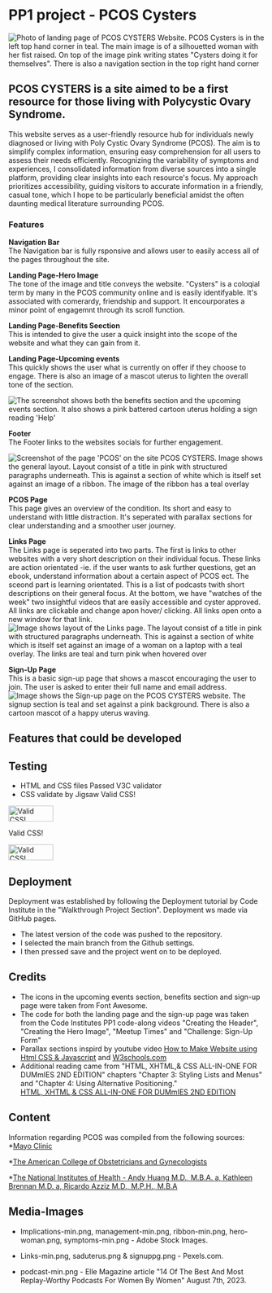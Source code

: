 # PP1 project - PCOS Cysters
![Photo of landing page of PCOS CYSTERS Website. PCOS Cysters is in the left top hand corner in teal. The main image is of a silhouetted woman with her fist raised. On top of the image pink writing states "Cysters doing it for themselves". There is also a navigation section in the top right hand corner](https://github.com/MarMarAgain/CulturalCompanions/assets/158588349/a6eb6c79-cd03-46fb-a2e9-fa5c07445ee7)

## PCOS CYSTERS is a site aimed to be a first resource for those living with Polycystic Ovary Syndrome.

This website serves as a user-friendly resource hub for individuals newly diagnosed or living with Poly Cystic Ovary Syndrome (PCOS). The aim is to simplify complex information, ensuring easy comprehension for all users to assess their needs efficiently. Recognizing the variability of symptoms and experiences, I consolidated information from diverse sources into a single platform, providing clear insights into each resource's focus. My approach prioritizes accessibility, guiding visitors to accurate information in a friendly, casual tone, which I hope to be particularly beneficial amidst the often daunting medical literature surrounding PCOS.

### Features

**Navigation Bar**
<br>The Navigation bar is fully rsponsive and allows user to easily access all of the pages throughout the site.

**Landing Page-Hero Image**
<br>The tone of the image and title conveys the website. "Cysters" is a coloqial term by many in the PCOS community online and is easily identifyable. It's associated with comerardy, friendship and support. It encourporates a minor point of engagemnt through its scroll function.

**Landing Page-Benefits Seection**
<br>This is intended to give the user a quick insight into the scope of the website and what they can gain from it.

**Landing Page-Upcoming events**
<br>This quickly shows the user what is currently on offer if they choose to engage. There is also an image of a mascot uterus to lighten the overall tone of the section.

![The screenshot shows both the benefits section and the upcoming events section. It also shows a pink battered cartoon uterus holding a sign reading 'Help' ](https://github.com/MarMarAgain/CulturalCompanions/assets/158588349/340a08eb-4f29-46a6-8eb2-d53adc608baf)

**Footer**
<br>The Footer links to the websites socials for further engagement.

![Screenshot of the page 'PCOS' on the site PCOS CYSTERS. Image shows the general layout. Layout consist of a title in pink with structured paragraphs underneath. This is against a section of white which is itself set against an image of a ribbon. The image of the ribbon has a teal overlay](https://github.com/MarMarAgain/CulturalCompanions/assets/158588349/f4cf754f-d765-4c29-9ceb-0d04790bdc61)

**PCOS Page**
<br>This page gives an overview of the condition. Its short and easy to understand with little distraction. It's seperated with  parallax sections for clear understanding and a smoother user journey. 

**Links Page**
<br>The Links page is seperated into two parts. The first is links to other websites with a very short description on their individual focus. These links are action orientated -ie. if the user wants to ask further questions, get an ebook, understand information about a certain aspect of PCOS ect. The sceond part is learning orientated. This is a list of podcasts twith short descriptions on their general focus. At the bottom, we have "watches of the week" two insightful videos that are easily accessible and cyster approved. All links are clickable and change apon hover/ clicking. All links open onto a new window for that link.
![Image shows layout of the Links page. The layout consist of a title in pink with structured paragraphs underneath. This is against a section of white which is itself set against an image of a woman on a laptop with a teal overlay. The links are teal and turn pink when hovered over](https://github.com/MarMarAgain/CulturalCompanions/assets/158588349/b49b4689-e782-4816-a2cc-6e3d8dd6266f)

**Sign-Up Page**
<br>This is a basic sign-up page that shows a mascot encouraging the user to join. The user is asked to enter their full name and email address.
![Image shows the Sign-up page on the PCOS CYSTERS website. The signup section is teal and set against a pink background. There is also a cartoon mascot of a happy uterus waving.](https://github.com/MarMarAgain/CulturalCompanions/assets/158588349/0cd34f46-cabb-4245-aa03-bf3a9510d685)

## Features that could be developed

## Testing 
* HTML and CSS files Passed V3C validator 
* CSS validate by Jigsaw
Valid CSS!
<p>
    <a href="http://jigsaw.w3.org/css-validator/check/referer">
        <img style="border:0;width:88px;height:31px"
            src="http://jigsaw.w3.org/css-validator/images/vcss"
            alt="Valid CSS!" />
    </a>
</p>
            
Valid CSS!
<p>
<a href="http://jigsaw.w3.org/css-validator/check/referer">
    <img style="border:0;width:88px;height:31px"
        src="http://jigsaw.w3.org/css-validator/images/vcss-blue"
        alt="Valid CSS!" />
    </a>
</p>

## Deployment
Deployment was established by following the Deployment tutorial by Code Institute in the "Walkthrough Project Section". Deployment ws made via GitHub pages.
* The latest version of the code was pushed to the repository. 
* I selected the main branch from the Github settings.
* I then pressed save and the project went on to be deployed.

## Credits

* The icons in the upcoming events section, benefits section and sign-up page were taken from Font Awesome.
* The code for both the landing page and the sign-up page was taken from the Code Institutes PP1 code-along videos "Creating the Header", "Creating the Hero Image", "Meetup Times" and "Challenge: Sign-Up Form"
* Parallax sections inspird by youtube video [How to Make Website using Html CSS & Javascript](https://www.youtube.com/watch?v=1wfeqDyMUx4) and [W3schools.com](https://www.w3schools.com/howto/howto_css_parallax.asp) 
* Additional reading came from "HTML, XHTML,& CSS ALL-IN-ONE FOR DUMmIES 2ND EDITION" chapters "Chapter 3: Styling Lists and Menus" and "Chapter 4: Using Alternative Positioning."
<br>[HTML, XHTML,& CSS ALL-IN-ONE FOR DUMmIES 2ND EDITION](https://alfredojimenezad.files.wordpress.com/2013/04/html_xhtml_and_css_all-in-one_for_dummies_2nd_edition.pdf)


## Content
Information regarding PCOS was compiled from the following sources: 
<br>*[Mayo Clinic](https://www.mayoclinic.org/diseases-conditions/pcos/symptoms-causes/syc-20353439)

*[The American College of Obstetricians and Gynecologists](https://www.acog.org/womens-health/faqs/polycystic-ovary-syndrome-pcos)

*[The National Institutes of Health - Andy Huang M.D., M.B.A. a, Kathleen Brennan M.D. a, Ricardo Azziz M.D., M.P.H., M.B.A](https://www.sciencedirect.com/science/article/pii/S0015028208048176)

## Media-Images 
* Implications-min.png, management-min.png, ribbon-min.png, hero-woman.png, symptoms-min.png - Adobe Stock Images. 

* Links-min.png, saduterus.png & signuppg.png - Pexels.com.

* podcast-min.png - Elle Magazine article "14 Of The Best And Most Replay-Worthy Podcasts For Women By Women" August 7th, 2023.
